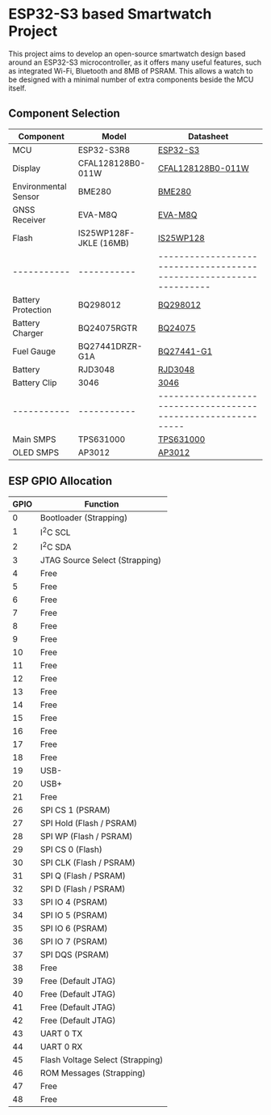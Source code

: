 ESP32-S3 based Smartwatch Project
=================================

This project aims to develop an open-source smartwatch design based around an ESP32-S3 microcontroller, as it offers many useful features, such as integrated Wi-Fi, Bluetooth and 8MB of PSRAM.  This allows a watch to be designed with a minimal number of extra components beside the MCU itself.

Component Selection
-------------------

| Component | Model | Datasheet |
|-----------|-------|-----------|
| MCU | ESP32-S3R8 | [ESP32-S3](https://www.espressif.com/sites/default/files/documentation/esp32-s3_datasheet_en.pdf) |
| Display | CFAL128128B0-011W | [CFAL128128B0-011W](https://www.crystalfontz.com/products/document/3814/CFAL128128B0-011W_Datasheet.pdf) |
| Environmental Sensor | BME280 | [BME280](https://www.mouser.com/datasheet/2/783/bst_bme280_ds002-2238172.pdf) |
| GNSS Receiver | EVA-M8Q | [EVA-M8Q](https://www.mouser.com/datasheet/2/1025/EVA_M8_FW3_DataSheet__UBX_16014189_-2010107.pdf) |
| Flash | IS25WP128F-JKLE (16MB) | [IS25WP128](https://www.issi.com/WW/pdf/25LP-WP128F.pdf) |
|-----------|-----------|-------------------------------------------------------------------|
| Battery Protection | BQ298012 | [BQ298012](https://www.ti.com/lit/ds/symlink/bq2982.pdf) |
| Battery Charger | BQ24075RGTR | [BQ24075](https://www.ti.com/lit/ds/symlink/bq24075.pdf) |
| Fuel Gauge | BQ27441DRZR-G1A | [BQ27441-G1](https://www.ti.com/lit/ds/symlink/bq27441-g1.pdf) |
| Battery | RJD3048 | [RJD3048](https://www.mouser.com/datasheet/2/88/RJD-2944769.pdf) |
| Battery Clip | 3046 | [3046](https://www.mouser.com/datasheet/2/215/3046-1947340.pdf) |
|-----------|-----------|--------------------------------------------------------------|
| Main SMPS | TPS631000 | [TPS631000](https://www.ti.com/lit/ds/symlink/tps631000.pdf) |
| OLED SMPS | AP3012 | [AP3012](https://www.diodes.com/assets/Datasheets/AP3012.pdf) |

ESP GPIO Allocation
-------------------
| GPIO | Function |
|------|----------|
| 0 | Bootloader (Strapping) |
| 1 | I<sup>2</sup>C SCL |
| 2 | I<sup>2</sup>C SDA |
| 3 | JTAG Source Select (Strapping) |
| 4 | Free |
| 5 | Free |
| 6 | Free |
| 7 | Free |
| 8 | Free |
| 9 | Free |
| 10 | Free |
| 11 | Free |
| 12 | Free |
| 13 | Free |
| 14 | Free |
| 15 | Free |
| 16 | Free |
| 17 | Free |
| 18 | Free |
| 19 | USB- |
| 20 | USB+ |
| 21 | Free |
| 26 | SPI CS 1 (PSRAM) |
| 27 | SPI Hold (Flash / PSRAM) |
| 28 | SPI WP (Flash / PSRAM) |
| 29 | SPI CS 0 (Flash) |
| 30 | SPI CLK (Flash / PSRAM) |
| 31 | SPI Q (Flash / PSRAM) |
| 32 | SPI D (Flash / PSRAM) |
| 33 | SPI IO 4 (PSRAM) |
| 34 | SPI IO 5 (PSRAM) |
| 35 | SPI IO 6 (PSRAM) |
| 36 | SPI IO 7 (PSRAM) |
| 37 | SPI DQS (PSRAM) |
| 38 | Free |
| 39 | Free (Default JTAG) |
| 40 | Free (Default JTAG) |
| 41 | Free (Default JTAG) |
| 42 | Free (Default JTAG) |
| 43 | UART 0 TX |
| 44 | UART 0 RX |
| 45 | Flash Voltage Select (Strapping) |
| 46 | ROM Messages (Strapping) |
| 47 | Free |
| 48 | Free |
